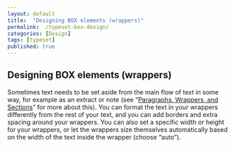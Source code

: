 ```yaml
---
layout: default
title:  "Designing BOX elements (wrappers)"
permalink:  /typeset-box-design/
categories: [Design]
tags: [typeset]
published: true
---
```


<section data-type="chapter" class="hsecchapter" data-hederis-type="hsecchapter" id="typeset-box-design" data-pi-attrs="id: typeset-box-design; data-tags: typeset;" role="doc-chapter" data-tags="typeset" data-author-name=" " data-book-title=" " title="Designing BOX elements (wrappers)"><h1 data-hederis-type="hblkchaptitle" class="hblkchaptitle" id="pDG93awyY">Designing BOX elements (wrappers)</h1>
    <p class="hblkp" data-hederis-type="hblkp" id="ppmsMhmy5">Sometimes text needs to be set aside from the main flow of text in some way, for example as an extract or note (see &#8220;<a href="{% post_url 2019-10-21-15-ParagraphsWrappersSectionsandInlines %}" id="pGiutE2cB"><span class="Hyperlink" id="pqr7a7xgx">Paragraphs, Wrappers, and Sections</span></a>&#8221; for more about this). You can format the text in your wrappers differently from the rest of your text, and you can add borders and extra spacing around your wrappers. You can also set a specific width or height for your wrappers, or let the wrappers size themselves automatically based on the width of the text inside the wrapper (choose &#8220;auto&#8221;).</p>
    </section>
    